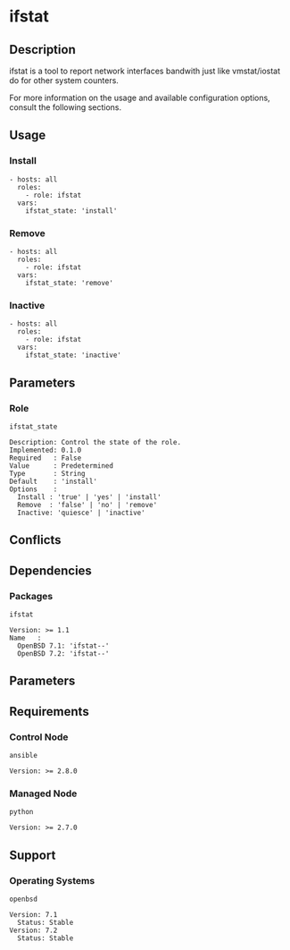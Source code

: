 # ifstat

## Description

ifstat is a tool to report network interfaces bandwith just like vmstat/iostat
do for other system counters.

For more information on the usage and available configuration options,
consult the following sections.

## Usage

### Install

```
- hosts: all
  roles:
    - role: ifstat
  vars:
    ifstat_state: 'install'
```

### Remove

```
- hosts: all
  roles:
    - role: ifstat
  vars:
    ifstat_state: 'remove'
```

### Inactive

```
- hosts: all
  roles:
    - role: ifstat
  vars:
    ifstat_state: 'inactive'
```

## Parameters

### Role

`ifstat_state`

    Description: Control the state of the role.
    Implemented: 0.1.0
    Required   : False
    Value      : Predetermined
    Type       : String
    Default    : 'install'
    Options    :
      Install : 'true' | 'yes' | 'install'
      Remove  : 'false' | 'no' | 'remove'
      Inactive: 'quiesce' | 'inactive'

## Conflicts

## Dependencies

### Packages

`ifstat`

    Version: >= 1.1
    Name   :
      OpenBSD 7.1: 'ifstat--'
      OpenBSD 7.2: 'ifstat--'

## Parameters

## Requirements

### Control Node

`ansible`

    Version: >= 2.8.0

### Managed Node

`python`

    Version: >= 2.7.0

## Support

### Operating Systems

`openbsd`

    Version: 7.1
      Status: Stable
    Version: 7.2
      Status: Stable
